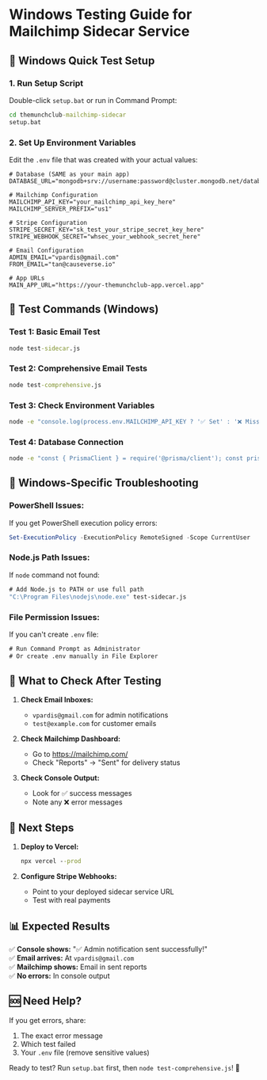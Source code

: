 # Windows Testing Guide for Mailchimp Sidecar Service

## 🧪 **Windows Quick Test Setup**

### 1. **Run Setup Script**
Double-click `setup.bat` or run in Command Prompt:
```cmd
cd themunchclub-mailchimp-sidecar
setup.bat
```

### 2. **Set Up Environment Variables**
Edit the `.env` file that was created with your actual values:

```env
# Database (SAME as your main app)
DATABASE_URL="mongodb+srv://username:password@cluster.mongodb.net/database_name"

# Mailchimp Configuration
MAILCHIMP_API_KEY="your_mailchimp_api_key_here"
MAILCHIMP_SERVER_PREFIX="us1"

# Stripe Configuration  
STRIPE_SECRET_KEY="sk_test_your_stripe_secret_key_here"
STRIPE_WEBHOOK_SECRET="whsec_your_webhook_secret_here"

# Email Configuration
ADMIN_EMAIL="vpardis@gmail.com"
FROM_EMAIL="tan@causeverse.io"

# App URLs
MAIN_APP_URL="https://your-themunchclub-app.vercel.app"
```

## 🧪 **Test Commands (Windows)**

### **Test 1: Basic Email Test**
```cmd
node test-sidecar.js
```

### **Test 2: Comprehensive Email Tests**
```cmd
node test-comprehensive.js
```

### **Test 3: Check Environment Variables**
```cmd
node -e "console.log(process.env.MAILCHIMP_API_KEY ? '✅ Set' : '❌ Missing')"
```

### **Test 4: Database Connection**
```cmd
node -e "const { PrismaClient } = require('@prisma/client'); const prisma = new PrismaClient(); prisma.user.count().then(count => console.log('✅ DB Connected, users:', count)).catch(err => console.error('❌ DB Error:', err.message));"
```

## 🔧 **Windows-Specific Troubleshooting**

### **PowerShell Issues:**
If you get PowerShell execution policy errors:
```powershell
Set-ExecutionPolicy -ExecutionPolicy RemoteSigned -Scope CurrentUser
```

### **Node.js Path Issues:**
If `node` command not found:
```cmd
# Add Node.js to PATH or use full path
"C:\Program Files\nodejs\node.exe" test-sidecar.js
```

### **File Permission Issues:**
If you can't create `.env` file:
```cmd
# Run Command Prompt as Administrator
# Or create .env manually in File Explorer
```

## 📧 **What to Check After Testing**

1. **Check Email Inboxes:**
   - `vpardis@gmail.com` for admin notifications
   - `test@example.com` for customer emails

2. **Check Mailchimp Dashboard:**
   - Go to https://mailchimp.com/
   - Check "Reports" → "Sent" for delivery status

3. **Check Console Output:**
   - Look for ✅ success messages
   - Note any ❌ error messages

## 🚀 **Next Steps**

1. **Deploy to Vercel:**
   ```cmd
   npx vercel --prod
   ```

2. **Configure Stripe Webhooks:**
   - Point to your deployed sidecar service URL
   - Test with real payments

## 📊 **Expected Results**

✅ **Console shows:** "✅ Admin notification sent successfully!"  
✅ **Email arrives:** At `vpardis@gmail.com`  
✅ **Mailchimp shows:** Email in sent reports  
✅ **No errors:** In console output  

## 🆘 **Need Help?**

If you get errors, share:
1. The exact error message
2. Which test failed
3. Your `.env` file (remove sensitive values)

Ready to test? Run `setup.bat` first, then `node test-comprehensive.js`! 🚀
